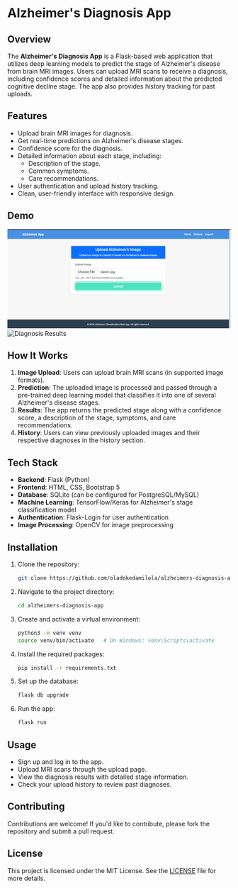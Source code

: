 # Alzheimer's Diagnosis App

## Overview

The **Alzheimer's Diagnosis App** is a Flask-based web application that utilizes deep learning models to predict the stage of Alzheimer's disease from brain MRI images. Users can upload MRI scans to receive a diagnosis, including confidence scores and detailed information about the predicted cognitive decline stage. The app also provides history tracking for past uploads.

## Features

- Upload brain MRI images for diagnosis.
- Get real-time predictions on Alzheimer's disease stages.
- Confidence score for the diagnosis.
- Detailed information about each stage, including:
  - Description of the stage.
  - Common symptoms.
  - Care recommendations.
- User authentication and upload history tracking.
- Clean, user-friendly interface with responsive design.

## Demo

![Upload Page](https://github.com/oladokedamilola/alzheimers-diagnosis-app/blob/master/alz3.png?raw=true)
![Diagnosis Results](path-to-your-results-page-image)

## How It Works

1. **Image Upload**: Users can upload brain MRI scans (in supported image formats).
2. **Prediction**: The uploaded image is processed and passed through a pre-trained deep learning model that classifies it into one of several Alzheimer's disease stages.
3. **Results**: The app returns the predicted stage along with a confidence score, a description of the stage, symptoms, and care recommendations.
4. **History**: Users can view previously uploaded images and their respective diagnoses in the history section.

## Tech Stack

- **Backend**: Flask (Python)
- **Frontend**: HTML, CSS, Bootstrap 5
- **Database**: SQLite (can be configured for PostgreSQL/MySQL)
- **Machine Learning**: TensorFlow/Keras for Alzheimer's stage classification model
- **Authentication**: Flask-Login for user authentication
- **Image Processing**: OpenCV for image preprocessing

## Installation

1. Clone the repository:
   ```bash
   git clone https://github.com/oladokedamilola/alzheimers-diagnosis-app.git
   ```

2. Navigate to the project directory:
   ```bash
   cd alzheimers-diagnosis-app
   ```

3. Create and activate a virtual environment:
   ```bash
   python3 -m venv venv
   source venv/bin/activate   # On Windows: venv\Scripts\activate
   ```

4. Install the required packages:
   ```bash
   pip install -r requirements.txt
   ```

5. Set up the database:
   ```bash
   flask db upgrade
   ```

6. Run the app:
   ```bash
   flask run
   ```

## Usage

- Sign up and log in to the app.
- Upload MRI scans through the upload page.
- View the diagnosis results with detailed stage information.
- Check your upload history to review past diagnoses.

## Contributing

Contributions are welcome! If you'd like to contribute, please fork the repository and submit a pull request.

## License

This project is licensed under the MIT License. See the [LICENSE](LICENSE) file for more details.
